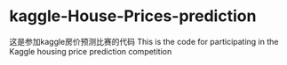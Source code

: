 # kaggle-House-Prices-prediction
这是参加kaggle房价预测比赛的代码
This is the code for participating in the Kaggle housing price prediction competition
